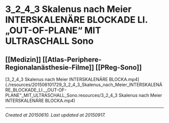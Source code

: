 # 3_2_4_3 Skalenus nach Meier INTERSKALENÄRE BLOCKADE LI. „OUT-OF-PLANE“ MIT ULTRASCHALL Sono
 [[Medizin]] [[Atlas-Periphere-Regionalanästhesie-Filme]] [[PReg-Sono]] 
---



[3\_2\_4\_3 Skalenus nach Meier INTERSKALENÄRE BLOCKA.mp4](./resources/201506101729_3_2_4_3_Skalenus_nach_Meier_INTERSKALENÄRE_BLOCKADE_LI._„OUT-OF-PLANE“_MIT_ULTRASCHALL_Sono.resources/3_2_4_3 Skalenus nach Meier INTERSKALENÄRE BLOCKA.mp4)

---

_Created at 20150610._
_Last updated at 20150917._



